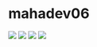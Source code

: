 # mahadev06

![](https://leetcard.jacoblin.cool/mahadev_0609?theme=unicorn)
![](https://leetcard.jacoblin.cool/mahadev_0609?theme=light,unicorn)
![](https://leetcard.jacoblin.cool/mahadev_0609?ext=activity)
![](https://leetcard.jacoblin.cool/mahadev_0609?ext=heatmap)

